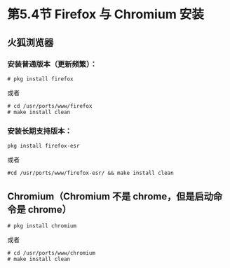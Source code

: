 # 第5.4节 Firefox 与 Chromium 安装

## 火狐浏览器

### 安装普通版本（更新频繁）：

```
# pkg install firefox
```

或者

```
# cd /usr/ports/www/firefox
# make install clean 
```

### 安装长期支持版本：

```
pkg install firefox-esr
```

或者

```
#cd /usr/ports/www/firefox-esr/ && make install clean
```

## Chromium（Chromium 不是 chrome，但是启动命令是 chrome）

```
# pkg install chromium
```

或者

```
# cd /usr/ports/www/chromium
# make install clean
```
